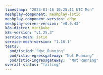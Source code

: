 ```yaml
---
timestamp: "2023-01-16 10:25:11 UTC Mon"
meshplay-component: meshplay-istio
meshplay-component-version: edge
meshplay-server-version: "v0.6.43"
k8s-distro: minikube
k8s-version: "v1.25.3"
service-mesh: istio
service-mesh-version: "1.16.1"
tests:
  pod/istiod: "Not Running"
  pod/istio-egressgateway: "Not Running"
  pod/istio-ingressgateway:  "Not Running"
overall-status: "failing"
---
```

